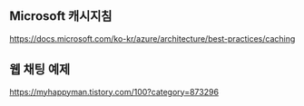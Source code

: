 ## Microsoft 캐시지침
https://docs.microsoft.com/ko-kr/azure/architecture/best-practices/caching

## 웹 채팅 예제
https://myhappyman.tistory.com/100?category=873296

